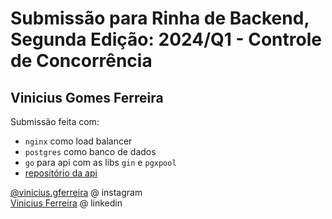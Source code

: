 # Submissão para Rinha de Backend, Segunda Edição: 2024/Q1 - Controle de Concorrência
## Vinicius Gomes Ferreira
Submissão feita com:
- `nginx` como load balancer
- `postgres` como banco de dados
- `go` para api com as libs `gin` e `pgxpool`
- [repositório da api](https://github.com/viniciusgferreira/viniciusgferreira-rinhaq1-2024-go)

[@vinicius.gferreira](https://instagram.com/vinicius.gferreira) @ instagram   
[Vinicius Ferreira](https://www.linkedin.com/in/vinicius-gferreira/) @ linkedin